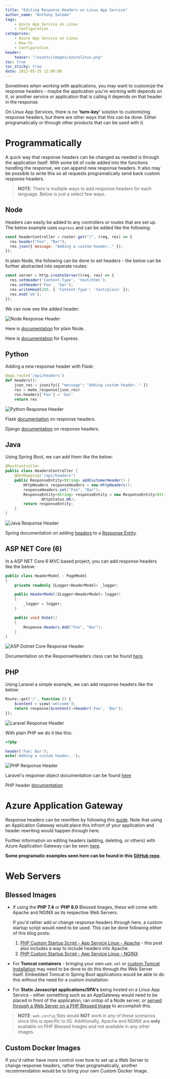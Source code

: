 ```yaml
---
title: "Editing Response Headers on Linux App Service"
author_name: "Anthony Salemo"
tags:
    - Azure App Service on Linux
    - Configuration
categories:
    - Azure App Service on Linux    
    - How-To
    - Configuration
header:
    teaser: "/assets/images/azurelinux.png" 
toc: true
toc_sticky: true
date: 2022-05-25 12:00:00
---
```

Sometimes when working with applications, you may want to customize the response headers - maybe the application you're working with depends on it, or another service or application that is calling it depends on that header in the response.

On Linux App Services, there is no **'turn-key'** solution to customizing response headers, but there are other ways that this can be done. Either programatically or through other products that can be used with it.

# Programmatically
A quick way that response headers can be changed as needed is through the application itself. With some bit of code added into the functions handling the response, we can append new response headers. It also may be possible to write this so all requests programatically send back custom response headers.

> **NOTE**: There is multiple ways to add response headers for each language. Below is just a select few ways.

## Node
Headers can easily be added to any controllers or routes that are set up. The below example uses `express` and can be added like the following:

```javascript
const headerController = router.get("/", (req, res) => {
  res.header("Foo", "Bar");
  res.json({ message: "Adding a custom header.." });
});
```

In plain Node, the following can be done to set headers - the below can be further abstracted into seperate routes:

```javascript
const server = http.createServer((req, res) => {
  res.setHeader('Content-Type', 'text/html');
  res.setHeader('Foo', 'bar');
  res.writeHead(200, { 'Content-Type': 'text/plain' });
  res.end('ok');
});
```

We can now see the added header:

![Node Response Header](/media/2022/05/azure-response-headers-1.png)

Here is [documentation](https://nodejs.org/api/http.html#responsesetheadername-value) for plain Node.

Here is [documentation](https://expressjs.com/en/5x/api.html#res.set) for Express.

## Python

Adding a new response header with Flask:

```python
@app.route('/api/headers')
def headers():
    json_res = jsonify({ "message": "Adding custom header.." })
    res = make_response(json_res)
    res.headers['Foo'] = 'bar'
    return res
```

![Python Response Header](/media/2022/05/azure-response-headers-2.png)

Flask [documentation](https://flask.palletsprojects.com/en/2.1.x/api/?highlight=headers#response-objects) on response headers.

Django [documentation](https://docs.djangoproject.com/en/4.0/ref/request-response/#setting-header-fields-1) on response headers.

## Java

Using Spring Boot, we can add them like the below:

```java
@RestController
public class HeadersController {
    @GetMapping("/api/headers")
    public ResponseEntity<String> addCustomerHeader() {
        HttpHeaders responseHeaders = new HttpHeaders();
        responseHeaders.set("Foo", "Bar");
        ResponseEntity<String> responseEntity = new ResponseEntity<String>("Adding a custom header..", responseHeaders,
                HttpStatus.OK);
        return responseEntity;
    }
}
```

![Java Response Header](/media/2022/05/azure-response-headers-3.png)

Spring documentation on adding [headers](https://docs.spring.io/spring-framework/docs/current/javadoc-api/org/springframework/http/HttpHeaders.html#set-java.lang.String-java.lang.String-) to a [Response Entity](https://docs.spring.io/spring-framework/docs/current/javadoc-api/org/springframework/http/ResponseEntity.html).

## ASP NET Core (6)

In a ASP NET Core 6 MVC based project, you can add response headers like the below:

```c#
public class HeaderModel : PageModel
{
    private readonly ILogger<HeaderModel> _logger;

    public HeaderModel(ILogger<HeaderModel> logger)
    {
        _logger = logger;
    }

    public void OnGet()
    {
        Response.Headers.Add("Foo", "Bar");
    }
}
```
![ASP Dotnet Core Response Header](/media/2022/05/azure-response-headers-4.png)

Documentation on the ResponseHeaders class can be found [here](https://docs.microsoft.com/en-us/dotnet/api/microsoft.aspnetcore.http.headers.responseheaders.headers?view=aspnetcore-6.0#microsoft-aspnetcore-http-headers-responseheaders-headers).

## PHP

Using Laravel a simple example, we can add response headers like the below:

```php
Route::get('/', function () {
    $content = view('welcome');
    return response($content)->header('Foo', 'Bar');
});
```
![Laravel Response Header](/media/2022/05/azure-response-headers-5.png)

With plain PHP we do it like this:

```php
<?php

header('Foo: Bar');
echo('Adding a custom header..');
```

![PHP Response Header](/media/2022/05/azure-response-headers-5.png)

Laravel's response object documentation can be found [here](https://laravel.com/docs/9.x/responses#attaching-headers-to-responses)

PHP header [documentation](https://www.php.net/manual/en/function.header.php)

# Azure Application Gateway
Response headers can be rewritten by following this [guide](https://docs.microsoft.com/en-us/azure/application-gateway/rewrite-http-headers-portal). Note that using an Application Gateway would place this infront of your application and header rewriting would happen through here.

Further information on editing headers (adding, deleting, or others) with Azure Application Gateway can be seen [here](https://docs.microsoft.com/en-us/azure/application-gateway/rewrite-http-headers-url#delete-unwanted-headers).

**Some programatic examples seen here can be found in this [GitHub repo](https://github.com/azureossd/custom-response-header-examples)**.

# Web Servers
## Blessed Images
- If using the **PHP 7.4** or **PHP 8.0** Blessed Images, these will come with Apache and NGINX as its respective Web Servers.

    If you'd rather add or change response headers through here, a custom startup script would need to be used. This can be done following either of this blog posts:
    1. [PHP Custom Startup Script - App Service Linux - Apache](https://azureossd.github.io/2020/01/23/php-custom-startup-script-app-service-linux/index.html) - this post also includes a way to include headers into Apache.
    2. [PHP Custom Startup Script - App Service Linux - NGINX](https://azureossd.github.io/2021/09/02/php-8-rewrite-rule/index.html)

- For **Tomcat containers** - bringing your own `web.xml` or [custom Tomcat Installation](https://azureossd.github.io/2022/05/20/Custom-Tomcat-Configuration-on-Azure-App-Service-Linux/index.html) may need to be done to do this through the Web Server itself. Embedded Tomcat in Spring Boot applications would be able to do this without the need for a custom installation. 

- For **Static Javascript applications/SPA's** being hosted on a Linux App Service - either something such as an AppGateway would need to be placed in front of the application, ran ontop of a Node server, or [served through a Web Server on a PHP Blessed Image](https://azureossd.github.io/2022/05/18/Serving-SPAs-with-PHP-Blessed-Images/index.html) to accomplish this. 

> **NOTE**: `web.config` files would **NOT** work in any of these scenarios since this is specific to IIS. Additionally, Apache and NGINX are **only** available on PHP Blessed Images and not available in any other images. 

## Custom Docker Images
If you'd rather have more control over how to set up a Web Server to change response headers, rather than programatically, another recommendation would be to bring your own Custom Docker Image. 